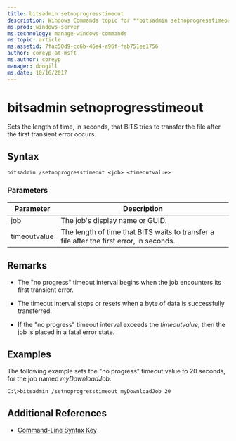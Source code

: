 ```yaml
---
title: bitsadmin setnoprogresstimeout
description: Windows Commands topic for **bitsadmin setnoprogresstimeout**, which sets the length of time, in seconds, that the service tries to transfer the file after a transient error occurs.
ms.prod: windows-server
ms.technology: manage-windows-commands
ms.topic: article
ms.assetid: 7fac50d9-cc6b-46a4-a96f-fab751ee1756
author: coreyp-at-msft
ms.author: coreyp
manager: dongill
ms.date: 10/16/2017
---
```


# bitsadmin setnoprogresstimeout

Sets the length of time, in seconds, that BITS tries to transfer the file after the first transient error occurs.

## Syntax

```
bitsadmin /setnoprogresstimeout <job> <timeoutvalue>
```

### Parameters

| Parameter | Description |
| --------- | ----------- |
| job | The job's display name or GUID. |
| timeoutvalue | The length of time that BITS waits to transfer a file after the first error, in seconds. |

## Remarks

- The "no progress" timeout interval begins when the job encounters its first transient error.

- The timeout interval stops or resets when a byte of data is successfully transferred.

- If the "no progress" timeout interval exceeds the *timeoutvalue*, then the job is placed in a fatal error state.

## Examples

The following example sets the "no progress" timeout value to 20 seconds, for the job named *myDownloadJob*.

```
C:\>bitsadmin /setnoprogresstimeout myDownloadJob 20
```

## Additional References

- [Command-Line Syntax Key](command-line-syntax-key.md)